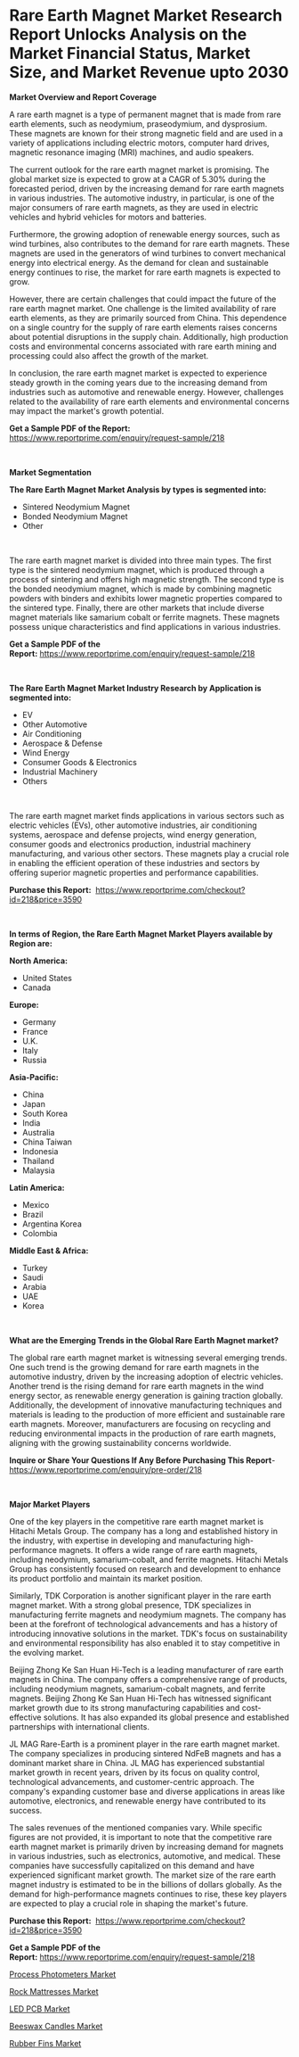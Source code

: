 <p><h1>Rare Earth Magnet Market Research Report Unlocks Analysis on the Market Financial Status, Market Size, and Market Revenue upto 2030</h1></p><p><strong>Market Overview and Report Coverage</strong></p>
<p><p>A rare earth magnet is a type of permanent magnet that is made from rare earth elements, such as neodymium, praseodymium, and dysprosium. These magnets are known for their strong magnetic field and are used in a variety of applications including electric motors, computer hard drives, magnetic resonance imaging (MRI) machines, and audio speakers.</p><p>The current outlook for the rare earth magnet market is promising. The global market size is expected to grow at a CAGR of 5.30% during the forecasted period, driven by the increasing demand for rare earth magnets in various industries. The automotive industry, in particular, is one of the major consumers of rare earth magnets, as they are used in electric vehicles and hybrid vehicles for motors and batteries.</p><p>Furthermore, the growing adoption of renewable energy sources, such as wind turbines, also contributes to the demand for rare earth magnets. These magnets are used in the generators of wind turbines to convert mechanical energy into electrical energy. As the demand for clean and sustainable energy continues to rise, the market for rare earth magnets is expected to grow.</p><p>However, there are certain challenges that could impact the future of the rare earth magnet market. One challenge is the limited availability of rare earth elements, as they are primarily sourced from China. This dependence on a single country for the supply of rare earth elements raises concerns about potential disruptions in the supply chain. Additionally, high production costs and environmental concerns associated with rare earth mining and processing could also affect the growth of the market.</p><p>In conclusion, the rare earth magnet market is expected to experience steady growth in the coming years due to the increasing demand from industries such as automotive and renewable energy. However, challenges related to the availability of rare earth elements and environmental concerns may impact the market's growth potential.</p></p>
<p><strong>Get a Sample PDF of the Report:</strong> <a href="https://www.reportprime.com/enquiry/request-sample/218">https://www.reportprime.com/enquiry/request-sample/218</a></p>
<p>&nbsp;</p>
<p><strong>Market Segmentation</strong></p>
<p><strong>The Rare Earth Magnet Market Analysis by types is segmented into:</strong></p>
<p><ul><li>Sintered Neodymium Magnet</li><li>Bonded Neodymium Magnet</li><li>Other</li></ul></p>
<p>&nbsp;</p>
<p><p>The rare earth magnet market is divided into three main types. The first type is the sintered neodymium magnet, which is produced through a process of sintering and offers high magnetic strength. The second type is the bonded neodymium magnet, which is made by combining magnetic powders with binders and exhibits lower magnetic properties compared to the sintered type. Finally, there are other markets that include diverse magnet materials like samarium cobalt or ferrite magnets. These magnets possess unique characteristics and find applications in various industries.</p></p>
<p><strong>Get a Sample PDF of the Report:</strong>&nbsp;<a href="https://www.reportprime.com/enquiry/request-sample/218">https://www.reportprime.com/enquiry/request-sample/218</a></p>
<p>&nbsp;</p>
<p><strong>The Rare Earth Magnet Market Industry Research by Application is segmented into:</strong></p>
<p><ul><li>EV</li><li>Other Automotive</li><li>Air Conditioning</li><li>Aerospace & Defense</li><li>Wind Energy</li><li>Consumer Goods & Electronics</li><li>Industrial Machinery</li><li>Others</li></ul></p>
<p>&nbsp;</p>
<p><p>The rare earth magnet market finds applications in various sectors such as electric vehicles (EVs), other automotive industries, air conditioning systems, aerospace and defense projects, wind energy generation, consumer goods and electronics production, industrial machinery manufacturing, and various other sectors. These magnets play a crucial role in enabling the efficient operation of these industries and sectors by offering superior magnetic properties and performance capabilities.</p></p>
<p><strong>Purchase this Report:</strong>&nbsp; <a href="https://www.reportprime.com/checkout?id=218&price=3590">https://www.reportprime.com/checkout?id=218&price=3590</a></p>
<p>&nbsp;</p>
<p><strong>In terms of Region, the Rare Earth Magnet Market Players available by Region are:</strong></p>
<p>
    <p> <strong> North America: </strong>
        <ul>
            <li>United States</li>
            <li>Canada</li>
        </ul>
        </p> 
    <p> <strong> Europe: </strong>
        <ul>
            <li>Germany</li>
            <li>France</li>
            <li>U.K.</li>
            <li>Italy</li>
            <li>Russia</li>
        </ul>
        </p> 
    <p> <strong> Asia-Pacific: </strong>
        <ul>
            <li>China</li>
            <li>Japan</li>
            <li>South Korea</li>
            <li>India</li>
            <li>Australia</li>
            <li>China Taiwan</li>
            <li>Indonesia</li>
            <li>Thailand</li>
            <li>Malaysia</li>
        </ul>
        </p> 
    <p> <strong> Latin America: </strong>
        <ul>
            <li>Mexico</li>
            <li>Brazil</li>
            <li>Argentina Korea</li>
            <li>Colombia</li>
        </ul>
        </p> 
    <p> <strong> Middle East & Africa: </strong>
        <ul>
            <li>Turkey</li>
            <li>Saudi</li>
            <li>Arabia</li>
            <li>UAE</li>
            <li>Korea</li>
        </ul>
    </p>
    </p>
<p>&nbsp;</p>
<p><strong>What are the Emerging Trends in the Global Rare Earth Magnet market?</strong></p>
<p><p>The global rare earth magnet market is witnessing several emerging trends. One such trend is the growing demand for rare earth magnets in the automotive industry, driven by the increasing adoption of electric vehicles. Another trend is the rising demand for rare earth magnets in the wind energy sector, as renewable energy generation is gaining traction globally. Additionally, the development of innovative manufacturing techniques and materials is leading to the production of more efficient and sustainable rare earth magnets. Moreover, manufacturers are focusing on recycling and reducing environmental impacts in the production of rare earth magnets, aligning with the growing sustainability concerns worldwide.</p></p>
<p><strong>Inquire or Share Your Questions If Any Before Purchasing This Report</strong>- <a href="https://www.reportprime.com/enquiry/pre-order/218">https://www.reportprime.com/enquiry/pre-order/218</a></p>
<p>&nbsp;</p>
<p><strong>Major Market Players</strong></p>
<p><p>One of the key players in the competitive rare earth magnet market is Hitachi Metals Group. The company has a long and established history in the industry, with expertise in developing and manufacturing high-performance magnets. It offers a wide range of rare earth magnets, including neodymium, samarium-cobalt, and ferrite magnets. Hitachi Metals Group has consistently focused on research and development to enhance its product portfolio and maintain its market position.</p><p>Similarly, TDK Corporation is another significant player in the rare earth magnet market. With a strong global presence, TDK specializes in manufacturing ferrite magnets and neodymium magnets. The company has been at the forefront of technological advancements and has a history of introducing innovative solutions in the market. TDK's focus on sustainability and environmental responsibility has also enabled it to stay competitive in the evolving market.</p><p>Beijing Zhong Ke San Huan Hi-Tech is a leading manufacturer of rare earth magnets in China. The company offers a comprehensive range of products, including neodymium magnets, samarium-cobalt magnets, and ferrite magnets. Beijing Zhong Ke San Huan Hi-Tech has witnessed significant market growth due to its strong manufacturing capabilities and cost-effective solutions. It has also expanded its global presence and established partnerships with international clients.</p><p>JL MAG Rare-Earth is a prominent player in the rare earth magnet market. The company specializes in producing sintered NdFeB magnets and has a dominant market share in China. JL MAG has experienced substantial market growth in recent years, driven by its focus on quality control, technological advancements, and customer-centric approach. The company's expanding customer base and diverse applications in areas like automotive, electronics, and renewable energy have contributed to its success.</p><p>The sales revenues of the mentioned companies vary. While specific figures are not provided, it is important to note that the competitive rare earth magnet market is primarily driven by increasing demand for magnets in various industries, such as electronics, automotive, and medical. These companies have successfully capitalized on this demand and have experienced significant market growth. The market size of the rare earth magnet industry is estimated to be in the billions of dollars globally. As the demand for high-performance magnets continues to rise, these key players are expected to play a crucial role in shaping the market's future.</p></p>
<p><strong>Purchase this Report:</strong>&nbsp;&nbsp;<a href="https://www.reportprime.com/checkout?id=218&price=3590">https://www.reportprime.com/checkout?id=218&price=3590</a></p>
<p></p>
<p><strong>Get a Sample PDF of the Report:</strong>&nbsp;<a href="https://www.reportprime.com/enquiry/request-sample/218">https://www.reportprime.com/enquiry/request-sample/218</a></p>
<p><p><a href="https://medium.com/@markuspagac/process-photometers-market-furnishes-information-on-market-share-market-trends-and-market-growth-633d6d0ea620">Process Photometers Market</a></p><p><a href="https://medium.com/@sheilahaley2023/rock-mattresses-market-analysis-its-cagr-market-segmentation-and-global-industry-overview-ac980abce801">Rock Mattresses Market</a></p><p><a href="https://medium.com/@jazminjones30/led-pcb-market-size-reveals-the-best-marketing-channels-in-global-industry-0ef199f60a76">LED PCB Market</a></p><p><a href="https://medium.com/@soledadroob625/beeswax-candles-market-insight-market-trends-growth-forecasted-from-2023-to-2030-6cb7733b579a">Beeswax Candles Market</a></p><p><a href="https://medium.com/@darrensipes2023/rubber-fins-market-size-market-outlook-and-market-forecast-2023-to-2030-ac5bea246b4e">Rubber Fins Market</a></p></p>